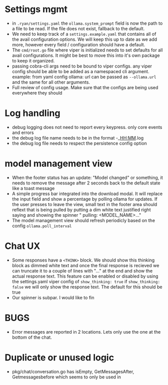 # Settings mgmt
- in `.ryan/settings.yaml` the `ollama.system_prompt` field is now the path to a file to be read. If the file does not exist, fallback to the default.
- We need to keep track of a `settings.example.yaml` that contains all of the avail configuration options. We will keep this up to date as we add more, however every field / configuration should have a default.
- The `cmd/root.go` file where viper is initialized needs to set defaults for all avail configurations. It might be best to move this into it's own package to keep it organized.
- passing cobra-cli args need to be bound to viper configs. any viper config should be able to be added as a namespaced cli argument. example: from yaml config ollama: url can be passed as `--ollama.url` and the same for all other arguments.
- Full review of config usage. Make sure that the configs are being used everywhere they should

# Log handling
- debug logging does not need to report every keypress. only core events and errors
- the debug log file name needs to be in the format <NAME>-<YYYYMMDD>_<HH:MM>.log
- the debug log file needs to respect the persistence config option

# model management view
- When the footer status has an update: "Model changed" or something, it needs to remove the message after 2 seconds back to the default state like a toast message
- A simple progress bar integrated into the download modal. It will replace the input field and show a percentage by polling ollama for updates. If the user presses <esc> to leave the view, small text in the footer area should reflext that <model> is being pulled by putting a dim white text justified right saying and showing the spinner "<SPINNER> pulling: <MODEL_NAME>..."
- The model management view should refresh periodicly based on the config `ollama.poll_interval`

# Chat UX
- Some responses have a `<THINK>` block. We should show this thinking block as dimmed white text and once the final response is recieved we can truncate it to a couple of lines with "..." at the end and show the actual response text. This feature can be enabled or disabled by using the settings.yaml viper config of `show_thinking: true` if `show_thinking: false` we will only show the response text. The default for this should be true
- Our spinner is subpar. I would like to fin

# BUGS
- Error messages are reported in 2 locations. Lets only use the one at the bottom of the chat.

# Duplicate or unused logic
- pkg/chat/conversation.go has isEmpty, GetMessagesAfter, Getmessagesbefore which seems to only be used in